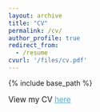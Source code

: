 ```yaml
---
layout: archive
title: "CV"
permalink: /cv/
author_profile: true
redirect_from:
  - /resume
cvurl: '/files/cv.pdf'
---
```


{% include base_path %}

<p style="font-size:1.1em;">View my CV <a href="{{ base_path }}{{ page.cvurl }}" style="color: #52adc8;">here</a></p>
